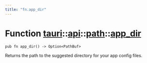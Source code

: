 ```yaml
---
title: "fn.app_dir"
---
```


# Function [tauri](/docs/api/rust/tauri/../../index.html)::​[api](/docs/api/rust/tauri/../index.html)::​[path](/docs/api/rust/tauri/index.html)::​[app_dir](/docs/api/rust/tauri/)

```
pub fn app_dir() -> Option<PathBuf>
```

Returns the path to the suggested directory for your app config files.
